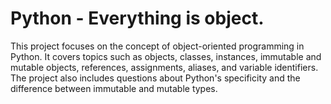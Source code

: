 #  Python - Everything is object.

 This project focuses on the concept of object-oriented programming in Python. It covers topics such as objects, classes, instances, immutable and mutable objects, references, assignments, aliases, and variable identifiers. The project also includes questions about Python's specificity and the difference between immutable and mutable types.
